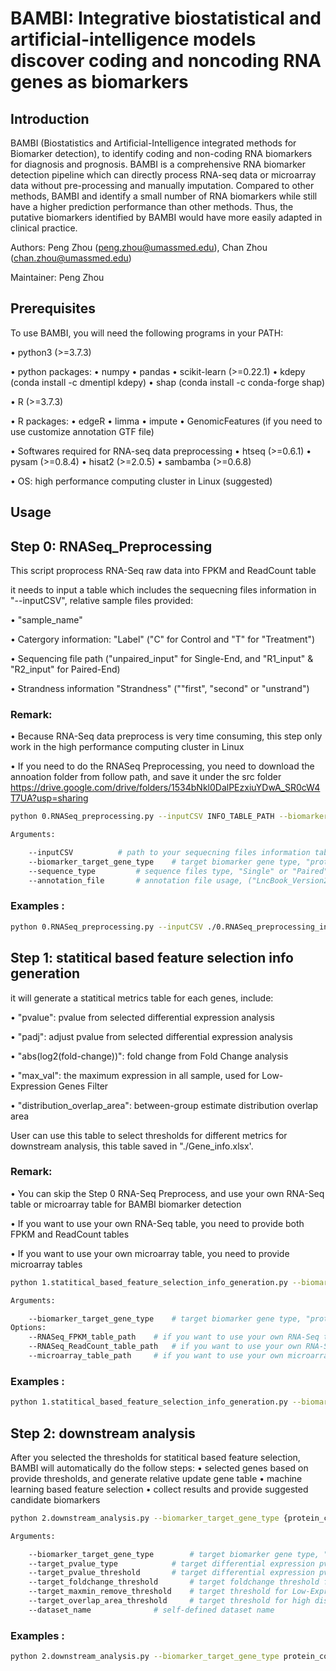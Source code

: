 # BAMBI: Integrative biostatistical and artificial-intelligence models discover coding and noncoding RNA genes as biomarkers

## Introduction

BAMBI (Biostatistics and Artificial-Intelligence integrated methods for Biomarker detection), to identify coding and non-coding RNA biomarkers for diagnosis and prognosis. BAMBI is a comprehensive RNA biomarker detection pipeline which can directly process RNA-seq data or microarray data without pre-processing and manually imputation. Compared to other methods, BAMBI and identify a small number of RNA biomarkers while still have a higher prediction performance than other methods. Thus, the putative biomarkers identified by BAMBI would have more easily adapted in clinical practice.

Authors: Peng Zhou (peng.zhou@umassmed.edu), Chan Zhou (chan.zhou@umassmed.edu)

Maintainer: Peng Zhou


## Prerequisites

To use BAMBI, you will need the following programs in your PATH:

•       python3 (>=3.7.3) 

•       python packages:
•       	numpy
•       	pandas
•       	scikit-learn (>=0.22.1)
•       	kdepy (conda install -c dmentipl kdepy)
•       	shap (conda install -c conda-forge shap)

•       R (>=3.7.3) 

•       R packages:
•       	edgeR
•       	limma
•       	impute
•       	GenomicFeatures (if you need to use customize annotation GTF file)

    
•       Softwares required for RNA-seq data preprocessing
•       htseq (>=0.6.1)
•       pysam (>=0.8.4)
•       hisat2 (>=2.0.5)
•       sambamba (>=0.6.8)

•       OS: high performance computing cluster in Linux (suggested)



## Usage

## Step 0: RNASeq_Preprocessing

This script proprocess RNA-Seq raw data into FPKM and ReadCount table

it needs to input a table which includes the sequecning files information in "--inputCSV", relative sample files provided: 

•       "sample_name"

•       Catergory information: "Label" ("C" for Control and "T" for "Treatment")

•       Sequencing file path ("unpaired_input" for Single-End, and "R1_input" & "R2_input" for Paired-End)

•       Strandness information "Strandness" (""first", "second" or "unstrand")

### Remark: 

•       Because RNA-Seq data preprocess is very time consuming, this step only work in the high performance computing cluster in Linux

•       If you need to do the RNASeq Preprocessing, you need to download the annoation folder from follow path, and save it under the src folder
	https://drive.google.com/drive/folders/1534bNkl0DalPEzxiuYDwA_SR0cW4T7UA?usp=sharing

```bash
python 0.RNASeq_preprocessing.py --inputCSV INFO_TABLE_PATH --biomarker_target_gene_type {protein_coding, lincRNA} --sequence_type {Single, Paired} --annotation_file ANNOTATION_NAME            

Arguments:

	--inputCSV			# path to your sequecning files information table
	--biomarker_target_gene_type	# target biomarker gene type, "protein_coding" or "lincRNA"
	--sequence_type			# sequence files type, "Single" or "Paired"
	--annotation_file 		# annotation file usage, ("LncBook_Version2.0_all","gencode_v22", "gencode_v29", "gencode_v37", or any path to your customized gtf)

```

### Examples :
```bash
python 0.RNASeq_preprocessing.py --inputCSV ./0.RNASeq_preprocessing_input_sample_Paired-End.csv --biomarker_target_gene_type protein_coding --sequence_type Paired --annotation_file LncBook_Version2.0_all 
```



## Step 1: statitical based feature selection info generation

it will generate a statitical metrics table for each genes, include: 

•       "pvalue": pvalue from selected differential expression analysis

•       "padj": adjust pvalue from selected differential expression analysis

•       "abs(log2(fold-change))": fold change from Fold Change analysis 

•       "max_val": the maximum expression in all sample, used for Low-Expression Genes Filter  

•       "distribution_overlap_area": between-group estimate distribution overlap area

User can use this table to select thresholds for different metrics for downstream analysis, this table saved in "./Gene_info.xlsx'.

### Remark: 

•       You can skip the Step 0 RNA-Seq Preprocess, and use your own RNA-Seq table or microarray table for BAMBI biomarker detection

•       If you want to use your own RNA-Seq table, you need to provide both FPKM and ReadCount tables

•       If you want to use your own microarray table, you need to provide microarray tables


```bash
python 1.statitical_based_feature_selection_info_generation.py --biomarker_target_gene_type {protein_coding, lincRNA, microarray} [optional options]           

Arguments:

	--biomarker_target_gene_type	# target biomarker gene type, "protein_coding" or "lincRNA" or "microarray"
Options:
	--RNASeq_FPKM_table_path	# if you want to use your own RNA-Seq table, you need to provide FPKM table path here
	--RNASeq_ReadCount_table_path	# if you want to use your own RNA-Seq table, you need to provide ReadCount table path here
	--microarray_table_path		# if you want to use your own microarray table, you need to provide microarray table path here

```

### Examples :
```bash
python 1.statitical_based_feature_selection_info_generation.py --biomarker_target_gene_type protein_coding --RNASeq_FPKM_table_path ./sample_data/FPKM_table.csv --RNASeq_ReadCount_table_path ./sample_data/ReadCount_table.csv
```




## Step 2: downstream analysis

After you selected the thresholds for statitical based feature selection, BAMBI will automatically do the follow steps:
•       selected genes based on provide thresholds, and generate relative update gene table
•       machine learning based feature selection
•       collect results and provide suggested candidate biomarkers

```bash
python 2.downstream_analysis.py --biomarker_target_gene_type {protein_coding, lincRNA, microarray} [optional options]           

Arguments:

	--biomarker_target_gene_type		# target biomarker gene type, "protein_coding" or "lincRNA" or "microarray"
	--target_pvalue_type			# target differential expression pvalue type for gene filter, "pvalue" or "padj"
	--target_pvalue_threshold		# target differential expression pvalue threshold for gene filter, (float type, [0, 1], suggest <= 0.05)
	--target_foldchange_threshold		# target foldchange threshold for gene filter, (float type, [0, inf), suggest 1 or 0.585)
	--target_maxmin_remove_threshold	# target threshold for Low-Expression Genes Filter, (float type, suggest 1.0 for protein coding, 0.01 for lncRNA)
	--target_overlap_area_threshold		# target threshold for high distribution overlap Genes Filter, (float type, [0, 1])
	--dataset_name				# self-defined dataset name


```

### Examples :
```bash
python 2.downstream_analysis.py --biomarker_target_gene_type protein_coding --target_pvalue_type padj --target_pvalue_threshold 0.05 --target_foldchange_threshold 1 --target_maxmin_remove_threshold 1 --target_overlap_area_threshold 0.1 --dataset_name customized_name
```


